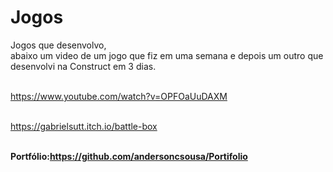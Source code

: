 # Jogos

Jogos que desenvolvo, 
<br>abaixo um video de um jogo que fiz em uma semana e depois um outro que desenvolvi na Construct em 3 dias.

<br>https://www.youtube.com/watch?v=OPFOaUuDAXM<br>

<br>https://gabrielsutt.itch.io/battle-box<br>

<strong><br>Portfólio:https://github.com/andersoncsousa/Portifolio<br></strong>
